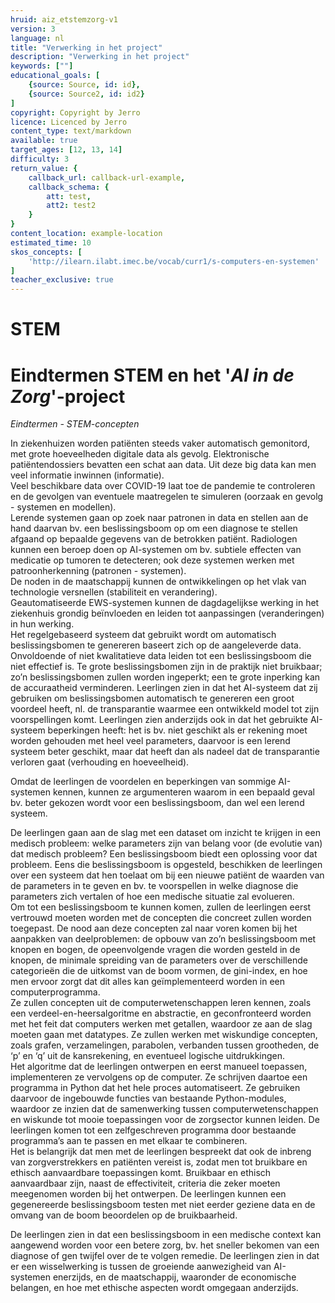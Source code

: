 ```yaml
---
hruid: aiz_etstemzorg-v1
version: 3
language: nl
title: "Verwerking in het project"
description: "Verwerking in het project"
keywords: [""]
educational_goals: [
    {source: Source, id: id}, 
    {source: Source2, id: id2}
]
copyright: Copyright by Jerro
licence: Licenced by Jerro
content_type: text/markdown
available: true
target_ages: [12, 13, 14]
difficulty: 3
return_value: {
    callback_url: callback-url-example,
    callback_schema: {
        att: test,
        att2: test2
    }
}
content_location: example-location
estimated_time: 10
skos_concepts: [
    'http://ilearn.ilabt.imec.be/vocab/curr1/s-computers-en-systemen'
]
teacher_exclusive: true
---
```

# STEM
# Eindtermen STEM en het '*AI in de Zorg*'-project 

*Eindtermen - STEM-concepten* 

In ziekenhuizen worden patiënten steeds vaker automatisch gemonitord, met grote hoeveelheden digitale data als gevolg. Elektronische patiëntendossiers bevatten een schat aan data. Uit deze big data kan men veel informatie inwinnen (informatie).<br>
Veel beschikbare data over COVID-19 laat toe de pandemie te controleren en de gevolgen van eventuele maatregelen te simuleren (oorzaak en gevolg - systemen en modellen).<br>
Lerende systemen gaan op zoek naar patronen in data en stellen aan de hand daarvan bv. een beslissingsboom op om een diagnose te stellen afgaand op bepaalde gegevens van de betrokken patiënt. Radiologen kunnen een beroep doen op AI-systemen om bv. subtiele effecten van medicatie op tumoren te detecteren; ook deze systemen werken met patroonherkenning (patronen - systemen).<br>
De noden in de maatschappij kunnen de ontwikkelingen op het vlak van technologie versnellen (stabiliteit en verandering).<br>
Geautomatiseerde EWS-systemen kunnen de dagdagelijkse werking in het ziekenhuis grondig beïnvloeden en leiden tot aanpassingen (veranderingen) in hun werking.<br>
Het regelgebaseerd systeem dat gebruikt wordt om automatisch beslissingsbomen te genereren baseert zich op de aangeleverde data. Onvoldoende of niet kwalitatieve data leiden tot een beslissingsboom die niet effectief is. Te grote beslissingsbomen zijn in de praktijk niet bruikbaar; zo’n beslissingsbomen zullen worden ingeperkt; een te grote inperking kan de accuraatheid verminderen. Leerlingen zien in dat het AI-systeem dat zij gebruiken om beslissingsbomen automatisch te genereren een groot voordeel heeft, nl. de transparantie waarmee een ontwikkeld model tot zijn voorspellingen komt. Leerlingen zien anderzijds ook in dat het gebruikte AI-systeem beperkingen heeft: het is bv. niet geschikt als er rekening moet worden gehouden met heel veel parameters, daarvoor is een lerend systeem beter geschikt, maar dat heeft dan als nadeel dat de transparantie verloren gaat (verhouding en hoeveelheid). 

Omdat de leerlingen de voordelen en beperkingen van sommige AI-systemen kennen, kunnen ze argumenteren waarom in een bepaald geval bv. beter gekozen wordt voor een beslissingsboom, dan wel een lerend systeem. 

De leerlingen gaan aan de slag met een dataset om inzicht te krijgen in een medisch probleem: welke parameters zijn van belang voor (de evolutie van) dat medisch probleem? Een beslissingsboom biedt een oplossing voor dat probleem. Eens die beslissingsboom is opgesteld, beschikken de leerlingen over een systeem dat hen toelaat om bij een nieuwe patiënt de waarden van de parameters in te geven en bv. te voorspellen in welke diagnose die parameters zich vertalen of hoe een medische situatie zal evolueren.<br>
Om tot een beslissingsboom te kunnen komen, zullen de leerlingen eerst vertrouwd moeten worden met de concepten die concreet zullen worden toegepast. De nood aan deze concepten zal naar voren komen bij het aanpakken van deelproblemen: de opbouw van zo’n beslissingsboom met knopen en bogen, de opeenvolgende vragen die worden gesteld in de knopen, de minimale spreiding van de parameters over de verschillende categorieën die de uitkomst van de boom vormen, de gini-index, en hoe men ervoor zorgt dat dit alles kan geïmplementeerd worden in een computerprogramma.<br>
Ze zullen concepten uit de computerwetenschappen leren kennen, zoals een verdeel-en-heersalgoritme en abstractie, en geconfronteerd worden met het feit dat computers werken met getallen, waardoor ze aan de slag moeten gaan met datatypes. Ze zullen werken met wiskundige concepten, zoals grafen, verzamelingen, parabolen, verbanden tussen grootheden, de ‘p’ en ‘q’ uit de kansrekening, en eventueel logische uitdrukkingen.<br>
Het algoritme dat de leerlingen ontwerpen en eerst manueel toepassen, implementeren ze vervolgens op de computer. Ze schrijven daartoe een programma in Python dat het hele proces automatiseert. Ze gebruiken daarvoor de ingebouwde functies van bestaande Python-modules, waardoor ze inzien dat de samenwerking tussen computerwetenschappen en wiskunde tot mooie toepassingen voor de zorgsector kunnen leiden. De leerlingen komen tot een zelfgeschreven programma door bestaande programma’s aan te passen en met elkaar te combineren.<br>
Het is belangrijk dat men met de leerlingen bespreekt dat ook de inbreng van zorgverstrekkers en patiënten vereist is, zodat men tot bruikbare en ethisch aanvaardbare toepassingen komt. Bruikbaar en ethisch aanvaardbaar zijn, naast de effectiviteit, criteria die zeker moeten meegenomen worden bij het ontwerpen. De leerlingen kunnen een gegenereerde beslissingsboom testen met niet eerder geziene data en de omvang van de boom beoordelen op de bruikbaarheid. 

De leerlingen zien in dat een beslissingsboom in een medische context kan aangewend worden voor een betere zorg, bv. het sneller bekomen van een diagnose of gen twijfel over de te volgen remedie. De leerlingen zien in dat er een wisselwerking is tussen de groeiende aanwezigheid van AI-systemen enerzijds, en de maatschappij, waaronder de economische belangen, en hoe met ethische aspecten wordt omgegaan anderzijds.